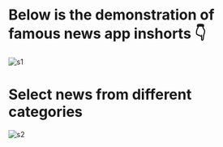 # Below is the demonstration of famous news app inshorts 👇


![s1](https://user-images.githubusercontent.com/60268597/106507040-8454a300-64f0-11eb-83c2-dd344a989d0d.PNG)

# Select news from different categories
![s2](https://user-images.githubusercontent.com/60268597/106507052-8880c080-64f0-11eb-87d5-c7941c913852.PNG)
